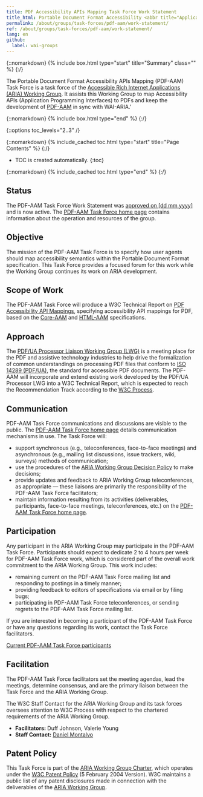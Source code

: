 ```yaml
---
title: PDF Accessibility APIs Mapping Task Force Work Statement
title_html: Portable Document Format Accessibility <abbr title="Application Programming Interfaces">APIs</abbr> Mapping (PDF-AAM) Task Force Work Statement
permalink: /about/groups/task-forces/pdf-aam/work-statement/
ref: /about/groups/task-forces/pdf-aam/work-statement/
lang: en
github:
  label: wai-groups
---
```


{::nomarkdown}
{% include box.html type="start" title="Summary" class="" %}
{:/}

The Portable Document Format Accessibility APIs Mapping (PDF-AAM) Task Force is a task force of the [Accessible Rich Internet Applications (ARIA) Working Group](/about/groups/ariawg/). It assists this Working Group to map Accessibility APIs (Application Programming Interfaces) to PDFs and keep the development of [PDF-AAM](https://w3c.github.io/pdf-aam/) in sync with WAI-ARIA.'

{::nomarkdown}
{% include box.html type="end" %}
{:/}

{::options toc_levels="2..3" /}

{::nomarkdown}
{% include_cached toc.html type="start" title="Page Contents" %}
{:/}

-   TOC is created automatically.
{:toc}

{::nomarkdown}
{% include_cached toc.html type="end" %}
{:/}

## Status

The PDF-AAM Task Force Work Statement was [approved on [dd mm yyyy]](CFC_or_minutes_pointer) and is now active. The [PDF-AAM Task Force home page](/about/groups/task-forces/pdf-aam/) contains information about the operation and resources of the group.

## Objective

The mission of the PDF-AAM Task Force is to specify how user agents should map accessibility semantics within the Portable Document Format specification. This Task Force provides a focused forum for this work while the Working Group continues its work on ARIA development.

## Scope of Work

The PDF-AAM Task Force will produce a W3C Technical Report on [PDF Accessibility API Mappings](https://w3c.github.io/pdf-aam/), specifying accessibility API mappings for PDF, based on the [Core-AAM](https://www.w3.org/TR/core-aam-1.2/) and [HTML-AAM](https://www.w3.org/TR/html-aam/) specifications.

## Approach

The [PDF/UA Processor Liaison Working Group (LWG)](https://pdfa.org/community/pdf-ua-processor-lwg/) is a meeting place for the PDF and assistive technology industries to help drive the formalization of common understandings on processing PDF files that conform to [ISO 14289 (PDF/UA)](https://www.iso.org/standard/64599.html), the standard for accessible PDF documents. The PDF-AAM will incorporate and extend existing work developed by the PDF/UA Processor LWG into a W3C Technical Report, which is expected to reach the Recommendation Track according to the [W3C Process](https://www.w3.org/policies/process/).

## Communication

PDF-AAM Task Force communications and discussions are visible to the public. The [PDF-AAM Task Force home page](/about/groups/task-forces/pdf-aam/) details communication mechanisms in use. The Task Force will:

- support synchronous (e.g., teleconferences, face-to-face meetings) and asynchronous (e.g., mailing list discussions, issue trackers, wiki, surveys) methods of communication;
- use the procedures of the [ARIA Working Group Decision Policy](/about/groups/ariawg/decision-policy/) to make decisions;
- provide updates and feedback to ARIA Working Group teleconferences, as appropriate — these liaisons are primarily the responsibility of the PDF-AAM Task Force facilitators;
- maintain information resulting from its activities (deliverables, participants, face-to-face meetings, teleconferences, etc.) on the [PDF-AAM Task Force home page](/about/groups/task-forces/practices/).

## Participation

Any participant in the ARIA Working Group may participate in the PDF-AAM Task Force. Participants should expect to dedicate 2 to 4 hours per week for PDF-AAM Task Force work, which is considered part of the overall work commitment to the ARIA Working Group. This work includes:

- remaining current on the PDF-AAM Task Force mailing list and responding to postings in a timely manner;
- providing feedback to editors of specifications via email or by filing bugs;
- participating in PDF-AAM Task Force teleconferences, or sending regrets to the PDF-AAM Task Force mailing list.

If you are interested in becoming a participant of the PDF-AAM Task Force or have any questions regarding its work, contact the Task Force facilitators.

[Current PDF-AAM Task Force participants](https://www.w3.org/groups/tf/pdf-aam/participants/)

## Facilitation

The PDF-AAM Task Force facilitators set the meeting agendas, lead the meetings, determine consensus, and are the primary liaison between the Task Force and the ARIA Working Group.

The W3C Staff Contact for the ARIA Working Group and its task forces oversees attention to W3C Process with respect to the chartered requirements of the ARIA Working Group. 

- **Facilitators:** Duff Johnson, Valerie Young
- **Staff Contact:** [Daniel Montalvo](https://www.w3.org/staff/#dmontalvo)

## Patent Policy

This Task Force is part of the [ARIA Working Group Charter](https://www.w3.org/WAI/ARIA/charter), which operates under the [W3C Patent Policy](https://www.w3.org/Consortium/Patent-Policy-20040205/) (5 February 2004 Version). W3C maintains a public list of any patent disclosures made in connection with the deliverables of the [ARIA Working Group](https://www.w3.org/2004/01/pp-impl/83726/status).
